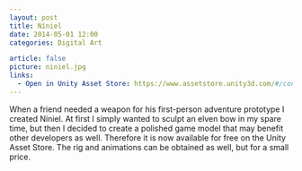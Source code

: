 ```yaml
---
layout: post
title: Níniel
date: 2014-05-01 12:00
categories: Digital Art

article: false
picture: niniel.jpg
links:
  - Open in Unity Asset Store: https://www.assetstore.unity3d.com/#/content/17728
---
```


When a friend needed a weapon for his first-person adventure prototype I created Níniel. At first I simply wanted to sculpt an elven bow in my spare time, but then I decided to create a polished game model that may benefit other developers as well. Therefore it is now available for free on the Unity Asset Store. The rig and animations can be obtained as well, but for a small price.
